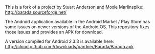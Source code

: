 This is a fork of a project by Stuart Anderson and Moxie Marlinspike: http://barada.sourceforge.net/

The Android application available in the Android Market / Play Store has some issues on newer versions of the Android OS. This repository fixes those issues and provides an APK for download.

A version compiled for Android 2.3.3 is available here: http://cloud.github.com/downloads/gardner/Barada/Barada.apk